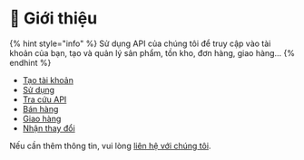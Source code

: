 # 📖 Giới thiệu

{% hint style="info" %}
Sử dụng API của chúng tôi để truy cập vào tài khoản của bạn, tạo và quản lý sản phẩm, tồn kho, đơn hàng, giao hàng...
{% endhint %}

* [Tạo tài khoản](tao-tai-khoan.md)
* [Sử dụng](su-dung.md)
* [Tra cứu API](https://cs-dev.etelecom.vn/doc/ext/shop)
* [Bán hàng](ban-hang.md)
* [Giao hàng](giao-hang.md)
* [Nhận thay đổi](dong-bo-du-lieu.md)

Nếu cần thêm thông tin, vui lòng [liên hệ với chúng tôi](https://api-eship-dev.sobanhang.com/doc/contact-us.html).
